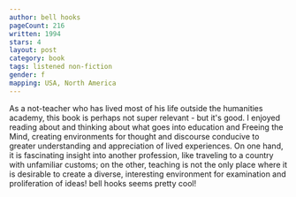 ```yaml
---
author: bell hooks
pageCount: 216
written: 1994
stars: 4
layout: post
category: book
tags: listened non-fiction
gender: f
mapping: USA, North America
---
```


As a not-teacher who has lived most of his life outside the humanities academy, this book is perhaps not super relevant - but it's good. I enjoyed reading about and thinking about what goes into education and Freeing the Mind, creating environments for thought and discourse conducive to greater understanding and appreciation of lived experiences. On one hand, it is fascinating insight into another profession, like traveling to a country with unfamiliar customs; on the other, teaching is not the only place where it is desirable to create a diverse, interesting environment for examination and proliferation of ideas! bell hooks seems pretty cool!
